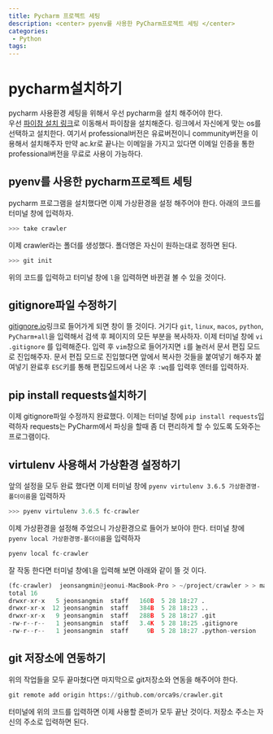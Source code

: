 ```yaml
---
title: Pycharm 프로젝트 세팅
description: <center> pyenv를 사용한 PyCharm프로젝트 세팅 </center>
categories:
 - Python
tags:
---
```


# pycharm설치하기
pycharm 사용환경 세팅을 위해서 우선 pycharm을 설치 해주어야 한다.
<br>우선 [파이참 설치 링크](https://www.jetbrains.com/pycharm/)로 이동해서 파이참을 설치해준다. 링크에서 자신에게 맞는 os를 선택하고 설치한다. 여기서 professional버전은 유료버전이니 community버전을 이용해서 설치해주자 만약 ac.kr로 끝나는 이메일을 가지고 있다면 이메일 인증을 통한 professional버전을 무료로 사용이 가능하다.

## pyenv를 사용한 pycharm프로젝트 세팅
pycharm 프로그램을 설치했다면 이제 가상환경을 설정 해주어야 한다. 아래의 코드를 터미널 창에 입력하자.
```python
>>> take crawler
```
이제 crawler라는 폴더를 생성했다. 폴더명은 자신이 원하는대로 정하면 된다.
```python
>>> git init
```
위의 코드를 입력하고 터미널 창에 `l`을 입력하면 바뀐걸 볼 수 있을 것이다.
## gitignore파일 수정하기
[gitignore.io](https://www.gitignore.io/)링크로 들어가게 되면 창이 뜰 것이다. 거기다 `git`, `linux`, `macos`, `python`, `PyCharm+all`을 입력해서 검색 후 페이지의 모든 부분을 복사하자. 이제 터미널 창에 `vi .gitignore` 를 입력해준다. 입력 후 `vim`창으로 들어가지면 `i`를 눌러서 문서 편집 모드로 진입해주자. 문서 편집 모드로 진입했다면 앞에서 복사한 것들을 붙여넣기 해주자 붙여넣기 완료후 `ESC`키를 통해 편집모드에서 나온 후 `:wq`를 입력후 엔터를 입력하자.

## pip install requests설치하기
이제 gitignore파일 수정까지 완료했다. 이제는 터미널 창에 `pip install requests`입력하자 requests는 PyCharm에서 파싱을 할때 좀 더 편리하게 할 수 있도록 도와주는 프로그램이다.

## virtulenv 사용해서 가상환경 설정하기
앞의 설정을 모두 완료 했다면 이제 터미널 창에 `pyenv virtulenv 3.6.5 가상환경명-폴더이름`을 입력하자
```python
>>> pyenv virtulenv 3.6.5 fc-crawler
```
이제 가상환경을 설정해 주었으니 가상환경으로 들어가 보아야 한다. 터미널 창에 `pyenv local 가상환경명-폴더이름`을 입력하자
```python
pyenv local fc-crawler
```
잘 작동 한다면 터미널 창에`l`을 입력해 보면 아래와 같이 뜰 것 이다.
```python
(fc-crawler)  jeonsangmin@jeonui-MacBook-Pro > ~/project/crawler > > master > l
total 16
drwxr-xr-x   5 jeonsangmin  staff   160B  5 28 18:27 .
drwxr-xr-x  12 jeonsangmin  staff   384B  5 28 18:23 ..
drwxr-xr-x   9 jeonsangmin  staff   288B  5 28 18:27 .git
-rw-r--r--   1 jeonsangmin  staff   3.4K  5 28 18:25 .gitignore
-rw-r--r--   1 jeonsangmin  staff     9B  5 28 18:27 .python-version
```
## git 저장소에 연동하기
위의 작업들을 모두 끝마쳤다면 마지막으로 git저장소와 연동을 해주어야 한다.
```python
git remote add origin https://github.com/orca9s/crawler.git
```
터미널에 위의 코드를 입력하면 이제 사용할 준비가 모두 끝난 것이다. 저장소 주소는 자신의 주소로 입력하면 된다.
